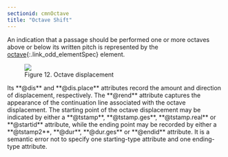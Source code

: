 ```yaml
---
sectionid: cmnOctave
title: "Octave Shift"
---
```




An indication that a passage should be performed one or more octaves above or below
its
written pitch is represented by the [octave](/v3/elements/octave.html){:.link_odd_elementSpec} element.

<figure class="figure">
   <img src="../../../../guidelines/3.0.0/Images/ExampleImages/octave-a-20100510.png" class="img-responsive"></img>
   <figcaption class="figure-caption">Figure 12. Octave displacement</figcaption>
</figure>
Its **@dis** and **@dis.place** attributes record the amount and direction of
displacement, respectively. The **@rend** attribute captures the appearance of the
continuation line associated with the octave displacement. The starting point of the
octave displacement may be indicated by either a **@tstamp**, **@tstamp.ges**,
**@tstamp.real** or **@startid** attribute, while the ending point may be
recorded by either a **@tstamp2**, **@dur**, **@dur.ges** or
**@endid** attribute. It is a semantic error not to specify one starting-type
attribute and one ending-type attribute.


